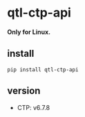 # qtl-ctp-api

**Only for Linux.**

## install

```
pip install qtl-ctp-api
```

## version

- CTP: v6.7.8
